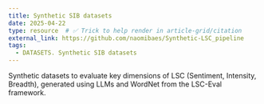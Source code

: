 ```yaml
---
title: Synthetic SIB datasets
date: 2025-04-22
type: resource  # ✅ Trick to help render in article-grid/citation
external_link: https://github.com/naomibaes/Synthetic-LSC_pipeline
tags:
  - DATASETS. Synthetic SIB datasets
---
```


Synthetic datasets to evaluate key dimensions of LSC (Sentiment, Intensity, Breadth), generated using LLMs and WordNet from the LSC-Eval framework. 

<!--more-->
